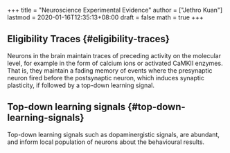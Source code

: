 +++
title = "Neuroscience Experimental Evidence"
author = ["Jethro Kuan"]
lastmod = 2020-01-16T12:35:13+08:00
draft = false
math = true
+++

## Eligibility Traces {#eligibility-traces}

Neurons in the brain maintain traces of preceding activity on the
molecular level, for example in the form of calcium ions or
activated CaMKII enzymes. That is, they maintain a fading memory of
events where the presynaptic neuron fired before the postsynaptic
neuron, which induces synaptic plasticity, if followed by a top-down
learning signal.


## Top-down learning signals {#top-down-learning-signals}

Top-down learning signals such as dopaminergistic signals, are
abundant, and inform local population of neurons about the behavioural
results.
